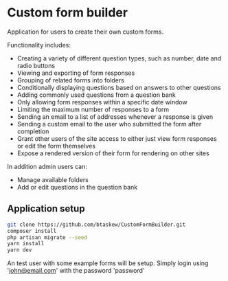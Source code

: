 # Custom form builder
Application for users to create their own custom forms.

Functionality includes:
- Creating a variety of different question types, such as number, date and radio buttons
- Viewing and exporting of form responses
- Grouping of related forms into folders
- Conditionally displaying questions based on answers to other questions
- Adding commonly used questions from a question bank
- Only allowing form responses within a specific date window
- Limiting the maximum number of responses to a form
- Sending an email to a list of addresses whenever a response is given
- Sending a custom email to the user who submitted the form after completion
- Grant other users of the site access to either just view form responses or edit the form themselves
- Expose a rendered version of their form for rendering on other sites

In addition admin users can:
- Manage available folders
- Add or edit questions in the question bank

## Application setup
```bash
git clone https://github.com/btaskew/CustomFormBuilder.git
composer install
php artisan migrate --seed
yarn install
yarn dev
```
An test user with some example forms will be setup. Simply login using 'john@email.com' with the password 'password'
